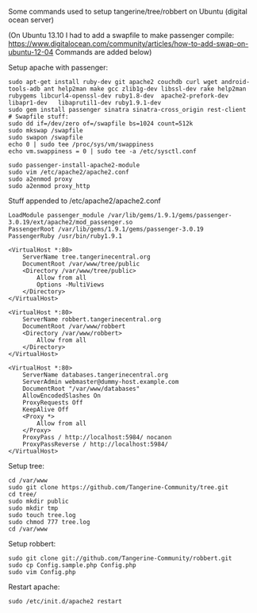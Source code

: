 Some commands used to setup tangerine/tree/robbert on Ubuntu (digital ocean server)

(On Ubuntu 13.10 I had to add a swapfile to make passenger compile: https://www.digitalocean.com/community/articles/how-to-add-swap-on-ubuntu-12-04
Commands are added below)

Setup apache with passenger:

    sudo apt-get install ruby-dev git apache2 couchdb curl wget android-tools-adb ant help2man make gcc zlib1g-dev libssl-dev rake help2man rubygems libcurl4-openssl-dev ruby1.8-dev  apache2-prefork-dev libapr1-dev   libaprutil1-dev ruby1.9.1-dev
    sudo gem install passenger sinatra sinatra-cross_origin rest-client
    # Swapfile stuff:
    sudo dd if=/dev/zero of=/swapfile bs=1024 count=512k
    sudo mkswap /swapfile
    sudo swapon /swapfile
    echo 0 | sudo tee /proc/sys/vm/swappiness
    echo vm.swappiness = 0 | sudo tee -a /etc/sysctl.conf
    
    sudo passenger-install-apache2-module
    sudo vim /etc/apache2/apache2.conf 
    sudo a2enmod proxy
    sudo a2enmod proxy_http
    
Stuff appended to /etc/apache2/apache2.conf 

    LoadModule passenger_module /var/lib/gems/1.9.1/gems/passenger-3.0.19/ext/apache2/mod_passenger.so
    PassengerRoot /var/lib/gems/1.9.1/gems/passenger-3.0.19
    PassengerRuby /usr/bin/ruby1.9.1

    <VirtualHost *:80>
        ServerName tree.tangerinecentral.org
        DocumentRoot /var/www/tree/public
        <Directory /var/www/tree/public>
            Allow from all
            Options -MultiViews
        </Directory>
    </VirtualHost>

    <VirtualHost *:80>
        ServerName robbert.tangerinecentral.org
        DocumentRoot /var/www/robbert
        <Directory /var/www/robbert>
            Allow from all
        </Directory>
    </VirtualHost>

    <VirtualHost *:80>
        ServerName databases.tangerinecentral.org
        ServerAdmin webmaster@dummy-host.example.com
        DocumentRoot "/var/www/databases"
        AllowEncodedSlashes On
        ProxyRequests Off
        KeepAlive Off
        <Proxy *>
            Allow from all
        </Proxy>
        ProxyPass / http://localhost:5984/ nocanon
        ProxyPassReverse / http://localhost:5984/
    </VirtualHost>


Setup tree:

    cd /var/www
    sudo git clone https://github.com/Tangerine-Community/tree.git
    cd tree/
    sudo mkdir public
    sudo mkdir tmp
    sudo touch tree.log
    sudo chmod 777 tree.log 
    cd /var/www

Setup robbert:

    sudo git clone git://github.com/Tangerine-Community/robbert.git
    sudo cp Config.sample.php Config.php
    sudo vim Config.php

Restart apache:

    sudo /etc/init.d/apache2 restart
